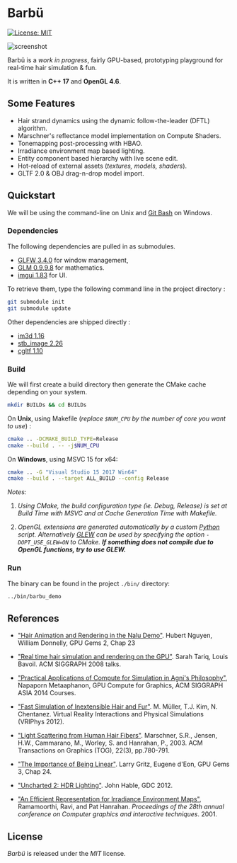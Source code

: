 # Barbü

[![License: MIT](https://img.shields.io/badge/License-MIT-yellow.svg)](https://opensource.org/licenses/MIT)

![screenshot](https://i.imgur.com/qOxWtyo.png)

Barbü is a *work in progress*, fairly GPU-based, prototyping playground for real-time hair simulation & fun.

It is written in **C++ 17** and **OpenGL 4.6**.

## Some Features

* Hair strand dynamics using the dynamic follow-the-leader (DFTL) algorithm.
* Marschner's reflectance model implementation on Compute Shaders.
* Tonemapping post-processing with HBAO.
* Irradiance environment map based lighting.
* Entity component based hierarchy with live scene edit.
* Hot-reload of external assets (*textures, models, shaders*).
* GLTF 2.0 & OBJ drag-n-drop model import.

## Quickstart

We will be using the command-line on Unix and [Git Bash](https://git-for-windows.github.io/) on Windows.

### Dependencies

The following dependencies are pulled in as submodules.

* [GLFW 3.4.0](https://github.com/glfw/glfw) for window management,
* [GLM 0.9.9.8](https://github.com/g-truc/glm/releases/tag/0.9.9.8) for mathematics.
* [imgui 1.83](https://github.com/ocornut/imgui) for UI.

To retrieve them, type the following command line in the project directory :
```bash
git submodule init
git submodule update
```

Other dependencies are shipped directly :
* [im3d 1.16](https://github.com/john-chapman/im3d/)
* [stb_image 2.26](https://github.com/nothings/stb)
* [cgltf 1.10](https://github.com/jkuhlmann/cgltf)

### Build

We will first create a build directory then generate the CMake cache depending on your system.

```bash
mkdir BUILDs && cd BUILDs
```

On **Unix**, using Makefile (*replace `$NUM_CPU` by the number of core you  want to use*) :
```bash
cmake .. -DCMAKE_BUILD_TYPE=Release
cmake --build . -- -j$NUM_CPU
```

On **Windows**, using MSVC 15 for x64:
```bash
cmake .. -G "Visual Studio 15 2017 Win64"
cmake --build . --target ALL_BUILD --config Release
```

*Notes:*

 1. *Using CMake, the build configuration type (ie. Debug, Release) is set at Build Time with MSVC and at Cache Generation Time with Makefile.*

 2. *OpenGL extensions are generated automatically by a custom [Python](https://www.python.org/downloads/) script.  Alternatively [GLEW](http://glew.sourceforge.net/) can be used by specifying the option `-DOPT_USE_GLEW=ON` to CMake. __If something does not compile due to OpenGL functions, try to use GLEW.__*

### Run

The binary can be found in the project `./bin/` directory:
```bash
../bin/barbu_demo
```

## References

* ["Hair Animation and Rendering in the Nalu Demo"](https://developer.nvidia.com/gpugems/gpugems2/part-iii-high-quality-rendering/chapter-23-hair-animation-and-rendering-nalu-demo). Hubert Nguyen, William Donnelly, GPU Gems 2, Chap 23

* ["Real time hair simulation and rendering on the GPU"](https://developer.download.nvidia.com/presentations/2008/SIGGRAPH/RealTimeHairRendering_SponsoredSession2.pdf). Sarah Tariq, Louis Bavoil. ACM SIGGRAPH 2008 talks.

* ["Practical Applications of Compute for Simulation in Agni's Philosophy"](http://www.jp.square-enix.com/tech/library/pdf/SiggraphAsia2014_simulation.pdf), Napaporn Metaaphanon, GPU Compute for Graphics, ACM SIGGRAPH ASIA 2014 Courses.

* ["Fast Simulation of Inextensible Hair and Fur"](https://matthias-research.github.io/pages/publications/FTLHairFur.pdf). M. Müller, T.J. Kim, N. Chentanez. Virtual Reality Interactions and Physical Simulations (VRIPhys 2012).

* ["Light Scattering from Human Hair Fibers"](https://graphics.stanford.edu/papers/hair/). Marschner, S.R., Jensen, H.W., Cammarano, M., Worley, S. and Hanrahan, P., 2003. ACM Transactions on Graphics (TOG), 22(3), pp.780-791.

* ["The Importance of Being Linear"](https://developer.nvidia.com/gpugems/gpugems3/part-iv-image-effects/chapter-24-importance-being-linear). Larry Gritz, Eugene d'Eon, GPU Gems 3, Chap 24.

* ["Uncharted 2: HDR Lighting"](https://gdcvault.com/play/1012351/Uncharted-2-HDR). John Hable, GDC 2012.

* ["An Efficient Representation for Irradiance Environment Maps"](http://citeseerx.ist.psu.edu/viewdoc/download?doi=10.1.1.458.6377&rep=rep1&type=pdf), Ramamoorthi, Ravi, and Pat Hanrahan. _Proceedings of the 28th annual conference on Computer graphics and interactive techniques_. 2001.

## License

*Barbü* is released under the *MIT* license.
